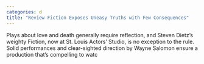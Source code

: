 ```yaml
---
categories: d
title: "Review Fiction Exposes Uneasy Truths with Few Consequences"
---
```


      
      

      
         
   Plays about love and death generally require reflection, and Steven Dietz’s weighty Fiction, now at St. Louis Actors’ Studio, is no exception to the rule. Solid performances and clear-sighted direction by Wayne Salomon ensure a production that’s compelling to watc